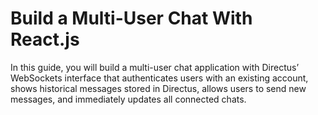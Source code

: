 # Build a Multi-User Chat With React.js

In this guide, you will build a multi-user chat application with Directus’ WebSockets interface that authenticates users with an existing account, shows historical messages stored in Directus, allows users to send new messages, and immediately updates all connected chats.
